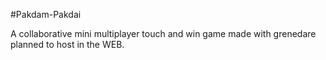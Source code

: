 #Pakdam-Pakdai


A collaborative mini multiplayer touch and win game made with grenedare planned to host in the WEB.
